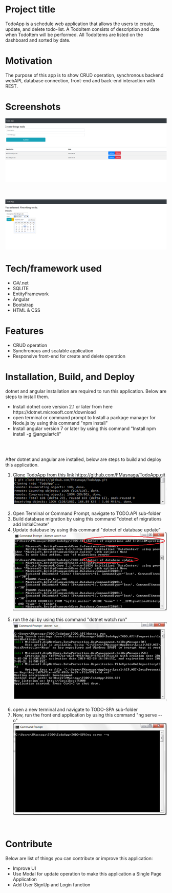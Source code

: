 <h1>Project title</h1>
<p>TodoApp is a schedule web application that allows the users to create, update, and delete todo-list. A TodoItem consists of description and date when TodoItem will be performed. All TodoItems are listed on the dashboard and sorted by date.</p>


<h1>Motivation</h1>
The purpose of this app is to show CRUD operation, synchronous backend webAPI, database connection, front-end and back-end interaction with REST. 

<h1>Screenshots</h1>
<img src="https://github.com/FMasnaga/TodoApp/blob/master/img/dashboard.png">
<br/>
<br/>
<br/>
<br/>
<img src="https://github.com/FMasnaga/TodoApp/blob/master/img/update.png">


<h1>Tech/framework used</h1>
<ul>
  <li>C#/.net</li>
  <li>SQLITE</li>
  <li>EntityFramework</li>
  <li>Angular</li>
  <li>Bootstrap</li>
  <li>HTML & CSS</li>
</ul>


<h1>Features</h1>
<ul>
  <li>CRUD operation</li>
  <li>Synchronous and scalable application</li>
  <li>Responsive front-end for create and delete operation</li>
</ul>

<h1>Installation, Build, and Deploy</h1>
<p>dotnet and angular installation are required to run this application. Below are steps to install them.</p>
<ul>
	<li>Install dotnet core version 2.1 or later from here https://dotnet.microsoft.com/download</li>
	<li>open terminal or command prompt to Install a package manager for Node.js by using this command "npm install"</li>
	<li>Install angular version 7 or later by using this command "Install npm install -g @angular/cli"</li>
</ul>
<br/>
<br/>
<p>After dotnet and angular are installed, below are steps to build and deploy this application.</p>
<ol>
	<li>Clone TodoApp from this link https://github.com/FMasnaga/TodoApp.git</li>
	<img src="https://github.com/FMasnaga/TodoApp/blob/master/img/clone.png">
	<br/>
	<br/>
	<li>Open Terminal or Command Prompt, navigate to TODO.API sub-folder</li>
	<li>Build database migration by using this command "dotnet ef migrations add InitialCreate"</li>
	<li>Update database by using this command "dotnet ef database update"</li>
	<img src="https://github.com/FMasnaga/TodoApp/blob/master/img/database.png">
	<br/>
	<br/>
	<li>run the api by using this command "dotnet watch run"</li>
	<img src="https://github.com/FMasnaga/TodoApp/blob/master/img/dotnetrun.png">
	<br/>
	<br/>
	<li>open a new terminal and navigate to TODO-SPA sub-folder</li>
	<li>Now, run the front end application by using this command "ng serve --o" </li>
	<img src="https://github.com/FMasnaga/TodoApp/blob/master/img/angular.png">
</ol>
<br/>
  
<h1>Contribute</h1>
<p>Below are list of things you can contribute or improve this application:</p>
<ul>
  <li>Improve UI</li>
  <li>Use Modal for update operation to make this application a Single Page Application</li>
  <li>Add User SignUp and Login function</li>
</ul>

